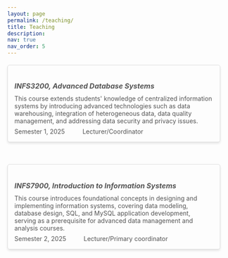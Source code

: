 ```yaml
---
layout: page
permalink: /teaching/
title: Teaching
description: 
nav: true
nav_order: 5
---
```



<div class="class-list">
    <div class="class-item">        
        <h5>INFS3200, Advanced Database Systems</h5>
        <p>This course extends students' knowledge of centralized information systems by introducing advanced technologies such as data warehousing, integration of heterogeneous data, data quality management, and addressing data security and privacy issues.
        </p>
        <div class="class-info">           
            <p>Semester 1, 2025</p>
            <p>Lecturer/Coordinator</p>
        </div>
    </div> 
        <div class="class-item">        
        <h5>INFS7900, Introduction to Information Systems</h5>
        <p>This course introduces foundational concepts in designing and implementing information systems, covering data modeling, database design, SQL, and MySQL application development, serving as a prerequisite for advanced data management and analysis courses.
        </p>
        <div class="class-info">
            <p>Semester 2, 2025</p>
            <p>Lecturer/Primary coordinator</p>
        </div>
    </div>    
</div>




<style>
    .class-list {        
        padding: 5px 20px 20px 0;        
    }
    
    .class-item {
        margin-bottom: 50px;
        padding: 15px;
        border: 1px solid #ddd;
        border-radius: 5px;
        box-shadow: 0 3px 5px rgba(0, 0, 0, 0.1); /* Adds the shadow effect */
    }

    .class-item h5 {
        margin-bottom: 10px;
        color: #555; /* Highlight the title with a blue color */
        font-size: medium
    }

    .class-item p {
        margin: 0;
        font-size: 14px;
        color: #555;
        transition: background-color 0.3s ease; /* Smooth transition for background color */
    }

    .class-info {
        display: flex;
        padding-top: 7px;
        gap: 40px;        
        color: #555;
    }

    .class-info p {
        margin: 0;
        font-size: 14px;
        color: #555;
    }

    .class-item p:hover {
        background-color: #fff2e5;
    }
</style>

